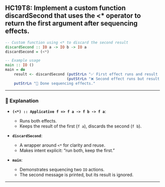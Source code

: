 HC19T8: Implement a custom function discardSecond that uses the <* operator to return the first argument after sequencing effects.
---


```haskell
-- Custom function using <* to discard the second result
discardSecond :: IO a -> IO b -> IO a
discardSecond = (<*)

-- Example usage
main :: IO ()
main = do
    result <- discardSecond (putStrLn "✅ First effect runs and result is kept") 
                            (putStrLn "❌ Second effect runs but result is discarded")
    putStrLn "🎯 Done sequencing effects."
```

---

### 🧠 Explanation

- **`(<*) :: Applicative f => f a -> f b -> f a`**:
  - Runs both effects.
  - Keeps the result of the first (`f a`), discards the second (`f b`).

- **`discardSecond`**:
  - A wrapper around `<*` for clarity and reuse.
  - Makes intent explicit: “run both, keep the first.”

- **`main`**:
  - Demonstrates sequencing two `IO` actions.
  - The second message is printed, but its result is ignored.

---

